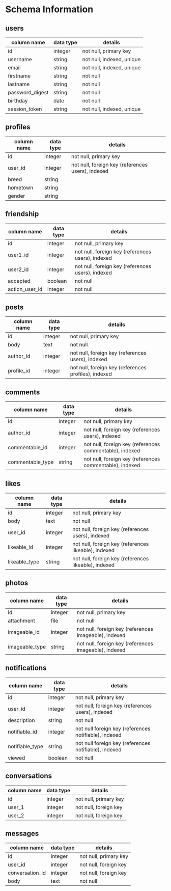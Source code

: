 # Schema Information

## users
column name     | data type | details
----------------|-----------|-----------------------
id              | integer   | not null, primary key
username        | string    | not null, indexed, unique
email           | string    | not null, indexed, unique
firstname       | string    | not null
lastname        | string    | not null
password_digest | string    | not null
birthday        | date      | not null
session_token   | string    | not null, indexed, unique


## profiles
column name  | data type | details
-------------|-----------|-----------------------
id           | integer   | not null, primary key
user_id      | integer   | not null, foreign key (references users), indexed
breed        | string    |
hometown     | string    |
gender       | string    |


## friendship
column name    | data type | details
---------------|-----------|-----------------------
id             | integer   | not null, primary key
user1_id       | integer   | not null, foreign key (references users), indexed
user2_id       | integer   | not null, foreign key (references users), indexed
accepted       | boolean   | not null
action_user_id | integer   | not null


## posts
column name | data type | details
------------|-----------|-----------------------
id          | integer   | not null, primary key
body        | text      | not null
author_id   | integer   | not null, foreign key (references users), indexed
profile_id  | integer   | not null, foreign key (references profiles), indexed

## comments
column name     | data type | details
----------------|-----------|-----------------------
id              | integer   | not null, primary key
author_id       | integer   | not null, foreign key (references users), indexed
commentable_id  | integer   | not null, foreign key (references commentable), indexed
commentable_type| string    | not null, foreign key (references commentable), indexed

## likes
column name     | data type | details
----------------|-----------|-----------------------
id              | integer   | not null, primary key
body            | text      | not null
user_id         | integer   | not null, foreign key (references users), indexed
likeable_id     | integer   | not null, foreign key (references likeable), indexed
likeable_type   | string    | not null, foreign key (references likeable), indexed

## photos
column name     | data type | details
----------------|-----------|-----------------------
id              | integer   | not null, primary key
attachment      | file      | not null
imageable_id    | integer   | not null, foreign key (references imageable), indexed
imageable_type  | string    | not null, foreign key (references imageable), indexed

## notifications
column name     | data type | details
----------------|-----------|-----------------------
id              | integer   | not null, primary key
user_id         | integer   | not null, foreign key (references users), indexed
description     | string    | not null
notifiable_id   | integer   | not null foreign key (references notifiable), indexed
notifiable_type | string    | not null foreign key (references notifiable), indexed
viewed          | boolean   | not null

## conversations
column name     | data type | details
----------------|-----------|-----------------------
id              | integer   | not null, primary key
user_1          | integer   | not null, foreign key
user_2          | integer   | not null, foreign key

## messages
column name     | data type | details
----------------|-----------|-----------------------
id              | integer   | not null, primary key
user_id         | integer   | not null, foreign key
conversation_id | integer   | not null, foreign key
body            | text      | not null
